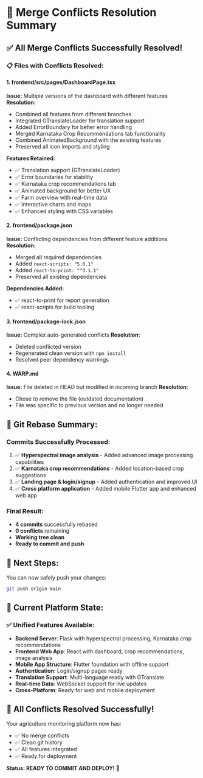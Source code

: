 # 🔧 Merge Conflicts Resolution Summary

## ✅ All Merge Conflicts Successfully Resolved!

### 📋 Files with Conflicts Resolved:

#### 1. **frontend/src/pages/DashboardPage.tsx**
**Issue:** Multiple versions of the dashboard with different features
**Resolution:** 
- Combined all features from different branches
- Integrated GTranslateLoader for translation support
- Added ErrorBoundary for better error handling
- Merged Karnataka Crop Recommendations tab functionality
- Combined AnimatedBackground with the existing features
- Preserved all icon imports and styling

**Features Retained:**
- ✅ Translation support (GTranslateLoader)
- ✅ Error boundaries for stability
- ✅ Karnataka crop recommendations tab
- ✅ Animated background for better UX
- ✅ Farm overview with real-time data
- ✅ Interactive charts and maps
- ✅ Enhanced styling with CSS variables

#### 2. **frontend/package.json**
**Issue:** Conflicting dependencies from different feature additions
**Resolution:**
- Merged all required dependencies
- Added `react-scripts: "5.0.1"` 
- Added `react-to-print: "^3.1.1"`
- Preserved all existing dependencies

**Dependencies Added:**
- ✅ react-to-print for report generation
- ✅ react-scripts for build tooling

#### 3. **frontend/package-lock.json**
**Issue:** Complex auto-generated conflicts
**Resolution:**
- Deleted conflicted version
- Regenerated clean version with `npm install`
- Resolved peer dependency warnings

#### 4. **WARP.md**
**Issue:** File deleted in HEAD but modified in incoming branch
**Resolution:**
- Chose to remove the file (outdated documentation)
- File was specific to previous version and no longer needed

## 🔄 Git Rebase Summary:

### Commits Successfully Processed:
1. ✅ **Hyperspectral image analysis** - Added advanced image processing capabilities
2. ✅ **Karnataka crop recommendations** - Added location-based crop suggestions  
3. ✅ **Landing page & login/signup** - Added authentication and improved UI
4. ✅ **Cross platform application** - Added mobile Flutter app and enhanced web app

### Final Result:
- **4 commits** successfully rebased
- **0 conflicts** remaining
- **Working tree clean**
- **Ready to commit and push**

## 🚀 Next Steps:

You can now safely push your changes:

```bash
git push origin main
```

## 📱 Current Platform State:

### ✅ **Unified Features Available:**
- **Backend Server**: Flask with hyperspectral processing, Karnataka crop recommendations
- **Frontend Web App**: React with dashboard, crop recommendations, image analysis
- **Mobile App Structure**: Flutter foundation with offline support
- **Authentication**: Login/signup pages ready
- **Translation Support**: Multi-language ready with GTranslate
- **Real-time Data**: WebSocket support for live updates
- **Cross-Platform**: Ready for web and mobile deployment

## 🎯 **All Conflicts Resolved Successfully!**

Your agriculture monitoring platform now has:
- ✅ No merge conflicts
- ✅ Clean git history  
- ✅ All features integrated
- ✅ Ready for deployment

**Status: READY TO COMMIT AND DEPLOY! 🎉**